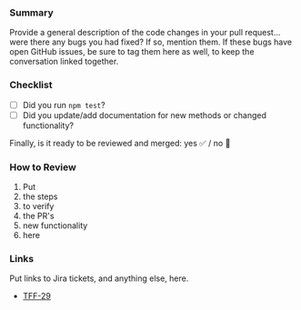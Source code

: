 ### Summary

Provide a general description of the code changes in your pull request... were
there any bugs you had fixed? If so, mention them. If these bugs have open
GitHub issues, be sure to tag them here as well, to keep the conversation
linked together.

### Checklist

- [ ] Did you run `npm test`?
- [ ] Did you update/add documentation for new methods or changed functionality?

Finally, is it ready to be reviewed and merged: yes :white_check_mark: / no :red_circle:

### How to Review

1. Put
2. the steps
3. to verify
4. the PR's
5. new functionality
6. here

### Links

Put links to Jira tickets, and anything else, here.

- [TFF-29](https://msoese.atlassian.net/browse/TFF-29)

